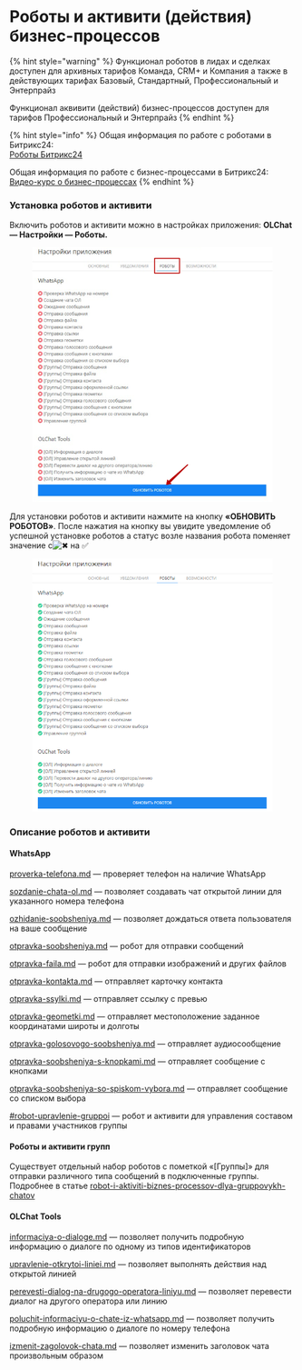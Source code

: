 # Роботы и активити (действия) бизнес-процессов

{% hint style="warning" %}
Функционал роботов в лидах и сделках доступен для архивных тарифов Команда, CRM+ и Компания а также в действующих тарифах Базовый, Стандартный, Профессиональный и Энтерпрайз

Функционал аквивити (действий) бизнес-процессов доступен для тарифов Профессиональный и Энтерпрайз
{% endhint %}

{% hint style="info" %}
Общая информация по работе с роботами в Битрикс24:\
[Роботы Битрикс24](https://helpdesk.bitrix24.ru/open/6908975/)

Общая информация по работе с бизнес-процессами в Битрикс24:\
[Видео-курс о бизнес-процессах](https://helpdesk.bitrix24.ru/open/3092117/)
{% endhint %}

### Установка роботов и активити

Включить роботов и активити можно в настройках приложения: **OLChat — Настройки — Роботы.**

<figure><img src="../../.gitbook/assets/image (1) (1) (1) (1).png" alt=""><figcaption></figcaption></figure>

Для установки роботов и активити нажмите на кнопку **«ОБНОВИТЬ РОБОТОВ»**. После нажатия на кнопку вы увидите уведомление об успешной установке роботов а статус возле названия робота поменяет значение с![✖](https://vk.com/emoji/e/e29c96\_2x.png) на ✅

<figure><img src="../../.gitbook/assets/image (2) (1).png" alt=""><figcaption></figcaption></figure>

### Описание роботов и активити

#### **WhatsApp**

[proverka-telefona.md](proverka-telefona.md "mention") — проверяет телефон на наличие WhatsApp

[sozdanie-chata-ol.md](sozdanie-chata-ol.md "mention") — позволяет создавать чат открытой линии для указанного номера телефона

[ozhidanie-soobsheniya.md](ozhidanie-soobsheniya.md "mention") — позволяет дождаться ответа пользователя на ваше сообщение&#x20;

[otpravka-soobsheniya.md](otpravka-soobsheniya.md "mention") — робот для отправки сообщений

[otpravka-faila.md](otpravka-faila.md "mention") — робот для отправки изображений и других файлов

[otpravka-kontakta.md](otpravka-kontakta.md "mention") — отправляет карточку контакта

[otpravka-ssylki.md](otpravka-ssylki.md "mention") — отправляет ссылку с превью

[otpravka-geometki.md](otpravka-geometki.md "mention") — отправляет местоположение заданное координатами широты и долготы

[otpravka-golosovogo-soobsheniya.md](otpravka-golosovogo-soobsheniya.md "mention") — отправляет аудиосообщение

[otpravka-soobsheniya-s-knopkami.md](otpravka-soobsheniya-s-knopkami.md "mention") — отправляет сообщение с кнопками

[otpravka-soobsheniya-so-spiskom-vybora.md](otpravka-soobsheniya-so-spiskom-vybora.md "mention") — отправляет сообщение со списком выбора

[#robot-upravlenie-gruppoi](../../gruppovye-chaty/robot-i-aktiviti-biznes-processov-dlya-gruppovykh-chatov/upravlenie-gruppoi.md#robot-upravlenie-gruppoi "mention") — робот и активити для управления составом и правами участников группы

#### Роботы и активити групп

Существует отдельный набор роботов с пометкой «\[Группы]» для отправки различного типа сообщений в подключенные группы. Подробнее в статье [robot-i-aktiviti-biznes-processov-dlya-gruppovykh-chatov](../../gruppovye-chaty/robot-i-aktiviti-biznes-processov-dlya-gruppovykh-chatov/ "mention")

#### **OLChat Tools**

[informaciya-o-dialoge.md](informaciya-o-dialoge.md "mention") — позволяет получить подробную информацию о диалоге по одному из типов идентификаторов

[upravlenie-otkrytoi-liniei.md](upravlenie-otkrytoi-liniei.md "mention") — позволяет выполнять действия над открытой линией

[perevesti-dialog-na-drugogo-operatora-liniyu.md](perevesti-dialog-na-drugogo-operatora-liniyu.md "mention") — позволяет перевести диалог на другого оператора или линию

[poluchit-informaciyu-o-chate-iz-whatsapp.md](poluchit-informaciyu-o-chate-iz-whatsapp.md "mention") — позволяет получить подробную информацию о диалоге по номеру телефона

[izmenit-zagolovok-chata.md](izmenit-zagolovok-chata.md "mention") — позволяет изменить заголовок чата произвольным образом
